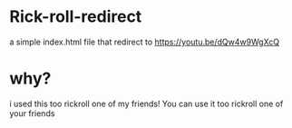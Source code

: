 # Rick-roll-redirect
a simple index.html file that redirect to https://youtu.be/dQw4w9WgXcQ

# why?
i used this too rickroll one of my friends! You can use it too rickroll one of your friends
